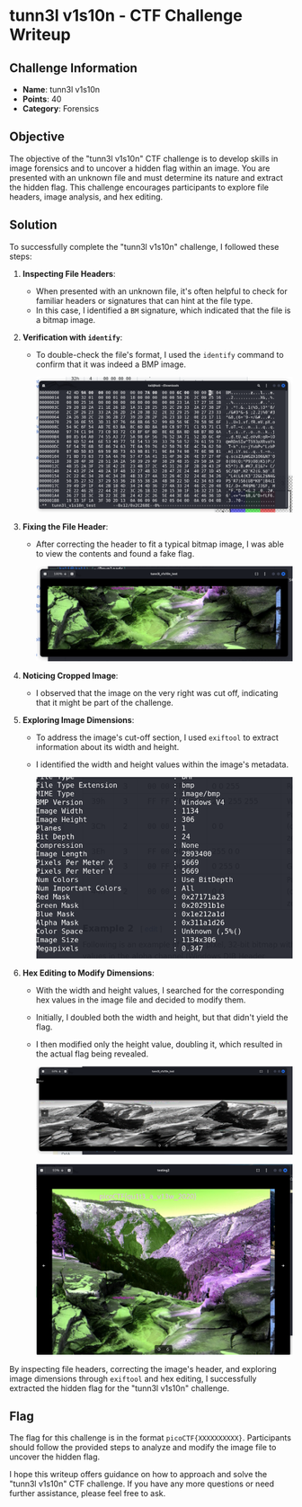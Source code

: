 # tunn3l v1s10n - CTF Challenge Writeup

## Challenge Information
- **Name**: tunn3l v1s10n
- **Points**: 40
- **Category**: Forensics

## Objective
The objective of the "tunn3l v1s10n" CTF challenge is to develop skills in image forensics and to uncover a hidden flag within an image. You are presented with an unknown file and must determine its nature and extract the hidden flag. This challenge encourages participants to explore file headers, image analysis, and hex editing.

## Solution
To successfully complete the "tunn3l v1s10n" challenge, I followed these steps:

1. **Inspecting File Headers**:
   - When presented with an unknown file, it's often helpful to check for familiar headers or signatures that can hint at the file type.
   - In this case, I identified a `BM` signature, which indicated that the file is a bitmap image.

2. **Verification with `identify`**:
   - To double-check the file's format, I used the `identify` command to confirm that it was indeed a BMP image.


      ![Changing FIle Header](<hexedit for bmp.png>)

3. **Fixing the File Header**:
   - After correcting the header to fit a typical bitmap image, I was able to view the contents and found a fake flag.


      ![Fake Flag](<fake flag.png>)

4. **Noticing Cropped Image**:
   - I observed that the image on the very right was cut off, indicating that it might be part of the challenge.

5. **Exploring Image Dimensions**:
   - To address the image's cut-off section, I used `exiftool` to extract information about its width and height.
   - I identified the width and height values within the image's metadata.


      ![Image Dimensions](<image dimensions.png>)

6. **Hex Editing to Modify Dimensions**:
   - With the width and height values, I searched for the corresponding hex values in the image file and decided to modify them.
   - Initially, I doubled both the width and height, but that didn't yield the flag.
   - I then modified only the height value, doubling it, which resulted in the actual flag being revealed.


      ![Not Successful](<double width and height.png>)

      
      ![Real Flag](<real flag.png>)

By inspecting file headers, correcting the image's header, and exploring image dimensions through `exiftool` and hex editing, I successfully extracted the hidden flag for the "tunn3l v1s10n" challenge.

## Flag
The flag for this challenge is in the format `picoCTF{XXXXXXXXXX}`. Participants should follow the provided steps to analyze and modify the image file to uncover the hidden flag.

I hope this writeup offers guidance on how to approach and solve the "tunn3l v1s10n" CTF challenge. If you have any more questions or need further assistance, please feel free to ask.
